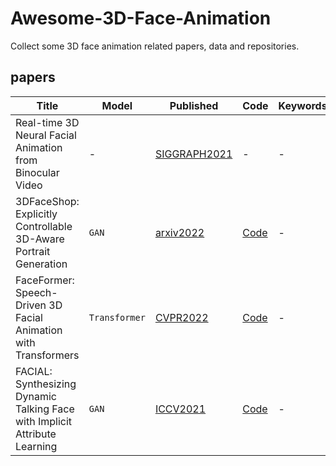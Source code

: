 # Awesome-3D-Face-Animation

Collect some 3D face animation related papers, data and repositories.

## papers

| Title                  | Model                  | Published                                                    | Code                                                         | Keywords                                                     |
| ---------------------- | ---------------------- | ------------------------------------------------------------ | ------------------------------------------------------------ | ------------------------------------------------------------ |
|Real-time 3D Neural Facial Animation from Binocular Video | - | [SIGGRAPH2021](https://dl.acm.org/doi/pdf/10.1145/3450626.3459806) | - |- |
|3DFaceShop: Explicitly Controllable 3D-Aware Portrait Generation | `GAN` | [arxiv2022](https://arxiv.org/pdf/2209.05434.pdf) | [Code](https://github.com/junshutang/3DFaceShop) | - |
|FaceFormer: Speech-Driven 3D Facial Animation with Transformers | `Transformer` | [CVPR2022](https://arxiv.org/pdf/2112.05329v4.pdf) | [Code](https://github.com/EvelynFan/FaceFormer) | - |
|FACIAL: Synthesizing Dynamic Talking Face with Implicit Attribute Learning | `GAN` | [ICCV2021](https://arxiv.org/pdf/2108.07938v1.pdf) | [Code](https://github.com/zhangchenxu528/FACIAL) | - |


